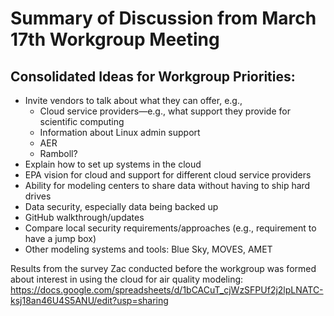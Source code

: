 # Summary of Discussion from March 17th Workgroup Meeting

## Consolidated Ideas for Workgroup Priorities:
*	Invite vendors to talk about what they can offer, e.g.,
      *	Cloud service providers—e.g., what support they provide for scientific computing
      *	Information about Linux admin support
      * AER
      * Ramboll?
* Explain how to set up systems in the cloud
*	EPA vision for cloud and support for different cloud service providers
*	Ability for modeling centers to share data without having to ship hard drives
*	Data security, especially data being backed up
*	GitHub walkthrough/updates
*	Compare local security requirements/approaches (e.g., requirement to have a jump box)
*	Other modeling systems and tools: Blue Sky, MOVES, AMET

Results from the survey Zac conducted before the workgroup was formed about interest in using the cloud for air quality modeling: https://docs.google.com/spreadsheets/d/1bCACuT_cjWzSFPUf2j2lpLNATC-ksj18an46U4S5ANU/edit?usp=sharing
